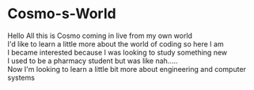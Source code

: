 # Cosmo-s-World
Hello All this is Cosmo coming in live from my own world
<br>
I'd like to learn a little more about the world of coding so here I am
<br>
I became interested because I was looking to study something new
<br>
I used to be a pharmacy student but was like nah.....
<br>
Now I'm looking to learn a little bit more about engineering and computer systems
